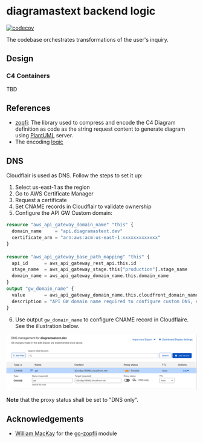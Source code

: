 # diagramastext backend logic

[![codecov](https://codecov.io/github/kislerdm/diagramastext/branch/master/graph/badge.svg)](https://codecov.io/github/kislerdm/diagramastext)

The codebase orchestrates transformations of the user's inquiry.

## Design

### C4 Containers

TBD

## References

- [zopfi](https://github.com/google/zopfli): The library used to compress and encode the C4 Diagram definition as code
  as the string request content to generate diagram using [PlantUML](www.plantuml.com/plantuml/uml) server.
- The encoding [logic](../web/plantuml-mimic/src/converter.js)

## DNS

Cloudflair is used as DNS. Follow the steps to set it up:

1. Select us-east-1 as the region
2. Go to AWS Certificate Manager
3. Request a certificate
4. Set CNAME records in Cloudflair to validate ownership
5. Configure the API GW Custom domain:
```terraform
resource "aws_api_gateway_domain_name" "this" {
  domain_name     = "api.diagramastext.dev"
  certificate_arn = "arn:aws:acm:us-east-1:xxxxxxxxxxxxx"
}

resource "aws_api_gateway_base_path_mapping" "this" {
  api_id      = aws_api_gateway_rest_api.this.id
  stage_name  = aws_api_gateway_stage.this["production"].stage_name
  domain_name = aws_api_gateway_domain_name.this.domain_name
}
output "gw_domain_name" {
  value       = aws_api_gateway_domain_name.this.cloudfront_domain_name
  description = "API GW domain name required to configure custom DNS, e.g. Cloudflaire"
}
```
6. Use output `gw_domain_name` to configure CNAME record in Cloudflaire. See the illustration below.

![dns](fig/dns.png)

**Note** that the proxy status shall be set to "DNS only".

## Acknowledgements

- [William MacKay](https://github.com/foobaz) for the [go-zopfli](https://github.com/foobaz/go-zopfli) module
